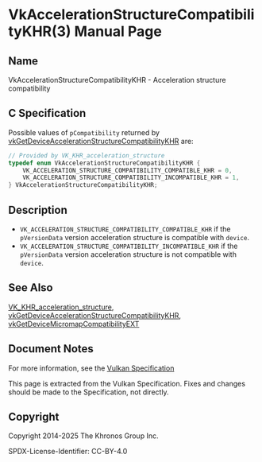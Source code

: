 # VkAccelerationStructureCompatibilityKHR(3) Manual Page

## Name

VkAccelerationStructureCompatibilityKHR - Acceleration structure compatibility



## [](#_c_specification)C Specification

Possible values of `pCompatibility` returned by [vkGetDeviceAccelerationStructureCompatibilityKHR](https://registry.khronos.org/vulkan/specs/latest/man/html/vkGetDeviceAccelerationStructureCompatibilityKHR.html) are:

```c++
// Provided by VK_KHR_acceleration_structure
typedef enum VkAccelerationStructureCompatibilityKHR {
    VK_ACCELERATION_STRUCTURE_COMPATIBILITY_COMPATIBLE_KHR = 0,
    VK_ACCELERATION_STRUCTURE_COMPATIBILITY_INCOMPATIBLE_KHR = 1,
} VkAccelerationStructureCompatibilityKHR;
```

## [](#_description)Description

- `VK_ACCELERATION_STRUCTURE_COMPATIBILITY_COMPATIBLE_KHR` if the `pVersionData` version acceleration structure is compatible with `device`.
- `VK_ACCELERATION_STRUCTURE_COMPATIBILITY_INCOMPATIBLE_KHR` if the `pVersionData` version acceleration structure is not compatible with `device`.

## [](#_see_also)See Also

[VK\_KHR\_acceleration\_structure](https://registry.khronos.org/vulkan/specs/latest/man/html/VK_KHR_acceleration_structure.html), [vkGetDeviceAccelerationStructureCompatibilityKHR](https://registry.khronos.org/vulkan/specs/latest/man/html/vkGetDeviceAccelerationStructureCompatibilityKHR.html), [vkGetDeviceMicromapCompatibilityEXT](https://registry.khronos.org/vulkan/specs/latest/man/html/vkGetDeviceMicromapCompatibilityEXT.html)

## [](#_document_notes)Document Notes

For more information, see the [Vulkan Specification](https://registry.khronos.org/vulkan/specs/latest/html/vkspec.html#VkAccelerationStructureCompatibilityKHR)

This page is extracted from the Vulkan Specification. Fixes and changes should be made to the Specification, not directly.

## [](#_copyright)Copyright

Copyright 2014-2025 The Khronos Group Inc.

SPDX-License-Identifier: CC-BY-4.0